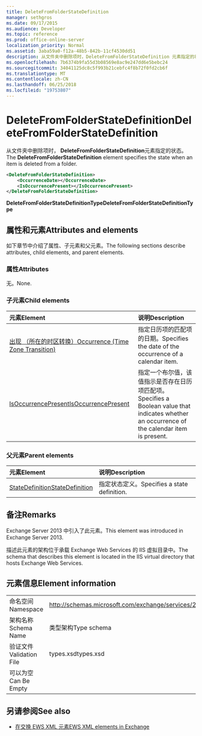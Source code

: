 ```yaml
---
title: DeleteFromFolderStateDefinition
manager: sethgros
ms.date: 09/17/2015
ms.audience: Developer
ms.topic: reference
ms.prod: office-online-server
localization_priority: Normal
ms.assetid: 3aba59a0-f12a-48b5-842b-11cf4530dd51
description: 从文件夹中删除项时，DeleteFromFolderStateDefinition 元素指定的状态。
ms.openlocfilehash: 7b6374b9fa55d3b08569e8ac9e247dd6e5bebc24
ms.sourcegitcommit: 34041125dc8c5f993b21cebfc4f8b72f0fd2cb6f
ms.translationtype: MT
ms.contentlocale: zh-CN
ms.lasthandoff: 06/25/2018
ms.locfileid: "19753807"
---
```

# <a name="deletefromfolderstatedefinition"></a><span data-ttu-id="4f6a5-103">DeleteFromFolderStateDefinition</span><span class="sxs-lookup"><span data-stu-id="4f6a5-103">DeleteFromFolderStateDefinition</span></span>

<span data-ttu-id="4f6a5-104">从文件夹中删除项时， **DeleteFromFolderStateDefinition**元素指定的状态。</span><span class="sxs-lookup"><span data-stu-id="4f6a5-104">The **DeleteFromFolderStateDefinition** element specifies the state when an item is deleted from a folder.</span></span> 
  
```XML
<DeleteFromFolderStateDefinition>
    <OccurrenceDate></OccurrenceDate>
    <IsOccurrencePresent></IsOccurrencePresent>
</DeleteFromFolderStateDefinition>
```

 <span data-ttu-id="4f6a5-105">**DeleteFromFolderStateDefinitionType**</span><span class="sxs-lookup"><span data-stu-id="4f6a5-105">**DeleteFromFolderStateDefinitionType**</span></span>
## <a name="attributes-and-elements"></a><span data-ttu-id="4f6a5-106">属性和元素</span><span class="sxs-lookup"><span data-stu-id="4f6a5-106">Attributes and elements</span></span>

<span data-ttu-id="4f6a5-107">如下章节中介绍了属性、子元素和父元素。</span><span class="sxs-lookup"><span data-stu-id="4f6a5-107">The following sections describe attributes, child elements, and parent elements.</span></span>
  
### <a name="attributes"></a><span data-ttu-id="4f6a5-108">属性</span><span class="sxs-lookup"><span data-stu-id="4f6a5-108">Attributes</span></span>

<span data-ttu-id="4f6a5-109">无。</span><span class="sxs-lookup"><span data-stu-id="4f6a5-109">None.</span></span>
  
### <a name="child-elements"></a><span data-ttu-id="4f6a5-110">子元素</span><span class="sxs-lookup"><span data-stu-id="4f6a5-110">Child elements</span></span>

|<span data-ttu-id="4f6a5-111">**元素**</span><span class="sxs-lookup"><span data-stu-id="4f6a5-111">**Element**</span></span>|<span data-ttu-id="4f6a5-112">**说明**</span><span class="sxs-lookup"><span data-stu-id="4f6a5-112">**Description**</span></span>|
|:-----|:-----|
|[<span data-ttu-id="4f6a5-113">出现 （所在的时区转换）</span><span class="sxs-lookup"><span data-stu-id="4f6a5-113">Occurrence (Time Zone Transition)</span></span>](occurrence-time-zone-transition.md) <br/> |<span data-ttu-id="4f6a5-114">指定日历项的匹配项的日期。</span><span class="sxs-lookup"><span data-stu-id="4f6a5-114">Specifies the date of the occurrence of a calendar item.</span></span>  <br/> |
|[<span data-ttu-id="4f6a5-115">IsOccurrencePresent</span><span class="sxs-lookup"><span data-stu-id="4f6a5-115">IsOccurrencePresent</span></span>](isoccurrencepresent.md) <br/> |<span data-ttu-id="4f6a5-116">指定一个布尔值，该值指示是否存在日历项匹配项。</span><span class="sxs-lookup"><span data-stu-id="4f6a5-116">Specifies a Boolean value that indicates whether an occurrence of the calendar item is present.</span></span>  <br/> |
   
### <a name="parent-elements"></a><span data-ttu-id="4f6a5-117">父元素</span><span class="sxs-lookup"><span data-stu-id="4f6a5-117">Parent elements</span></span>

|<span data-ttu-id="4f6a5-118">**元素**</span><span class="sxs-lookup"><span data-stu-id="4f6a5-118">**Element**</span></span>|<span data-ttu-id="4f6a5-119">**说明**</span><span class="sxs-lookup"><span data-stu-id="4f6a5-119">**Description**</span></span>|
|:-----|:-----|
|[<span data-ttu-id="4f6a5-120">StateDefinition</span><span class="sxs-lookup"><span data-stu-id="4f6a5-120">StateDefinition</span></span>](statedefinition.md) <br/> |<span data-ttu-id="4f6a5-121">指定状态定义。</span><span class="sxs-lookup"><span data-stu-id="4f6a5-121">Specifies a state definition.</span></span>  <br/> |
   
## <a name="remarks"></a><span data-ttu-id="4f6a5-122">备注</span><span class="sxs-lookup"><span data-stu-id="4f6a5-122">Remarks</span></span>

<span data-ttu-id="4f6a5-123">Exchange Server 2013 中引入了此元素。</span><span class="sxs-lookup"><span data-stu-id="4f6a5-123">This element was introduced in Exchange Server 2013.</span></span>
  
<span data-ttu-id="4f6a5-124">描述此元素的架构位于承载 Exchange Web Services 的 IIS 虚拟目录中。</span><span class="sxs-lookup"><span data-stu-id="4f6a5-124">The schema that describes this element is located in the IIS virtual directory that hosts Exchange Web Services.</span></span>
  
## <a name="element-information"></a><span data-ttu-id="4f6a5-125">元素信息</span><span class="sxs-lookup"><span data-stu-id="4f6a5-125">Element information</span></span>

|||
|:-----|:-----|
|<span data-ttu-id="4f6a5-126">命名空间</span><span class="sxs-lookup"><span data-stu-id="4f6a5-126">Namespace</span></span>  <br/> |http://schemas.microsoft.com/exchange/services/2006/types  <br/> |
|<span data-ttu-id="4f6a5-127">架构名称</span><span class="sxs-lookup"><span data-stu-id="4f6a5-127">Schema Name</span></span>  <br/> |<span data-ttu-id="4f6a5-128">类型架构</span><span class="sxs-lookup"><span data-stu-id="4f6a5-128">Type schema</span></span>  <br/> |
|<span data-ttu-id="4f6a5-129">验证文件</span><span class="sxs-lookup"><span data-stu-id="4f6a5-129">Validation File</span></span>  <br/> |<span data-ttu-id="4f6a5-130">types.xsd</span><span class="sxs-lookup"><span data-stu-id="4f6a5-130">types.xsd</span></span>  <br/> |
|<span data-ttu-id="4f6a5-131">可以为空</span><span class="sxs-lookup"><span data-stu-id="4f6a5-131">Can Be Empty</span></span>  <br/> ||
   
## <a name="see-also"></a><span data-ttu-id="4f6a5-132">另请参阅</span><span class="sxs-lookup"><span data-stu-id="4f6a5-132">See also</span></span>

- [<span data-ttu-id="4f6a5-133">在交换 EWS XML 元素</span><span class="sxs-lookup"><span data-stu-id="4f6a5-133">EWS XML elements in Exchange</span></span>](ews-xml-elements-in-exchange.md)

